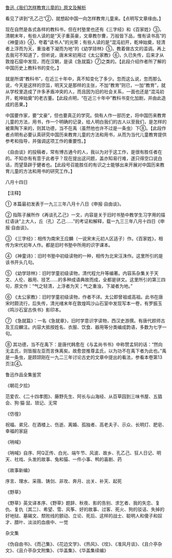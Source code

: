 [鲁迅《我们怎样教育儿童的》原文及解析](https://www.vrrw.net/wx/8168.html)

看见了讲到“孔乙己”②，就想起中国一向怎样教育儿童来。【点明写文章缘由。】

现在自然是各式各样的教科书，但在村塾里也还有《三字经》和《百家姓》③。清朝末年，有些人读的是“天子重英豪，文章教尔曹，万般皆下品，惟有读书高”的《神童诗》④，夸着“读书人”的光荣；有些人读的是“混沌初开，乾坤始奠，轻清者上浮而为天，重浊者下凝而为地”的《幼学琼林》⑤，教着做古文的滥调。再上去我可不知道了，但听说，唐末宋初用过《太公家教》⑥，久已失传，后来才从敦煌石窟中发现，而在汉朝，是读《急就篇》⑦之类的。【此段介绍作者所了解的中国历史上教科书的变化。】



就是所谓“教科书”，在近三十年中，真不知变化了多少。忽而这么说，忽而那么说，今天是这样的宗旨，明天又是那样的主张，不加“教育”则已，一加“教育”，就从学校里造成了许多矛盾冲突的人，而且因为旧的社会关系，一面也还是“混沌初开，乾坤始奠”的老古董。【此段点明，“在近三十年中”教科书变化加剧，并由此造成的恶果。】

中国要作家，要“文豪”，但也要真正的学究。倘有人作一部历史，将中国历来教育儿童的方法，用书，作一个明确的记录，给人明白我们的古人以至我们，是怎样的被熏陶下来的，则其功德，当不在禹（虽然他也许不过是一条虫）下⑧。【此段作者点明有必要认真研究中国历来教育儿童的方法和用书，从而为当代儿童教育提供参考和指导，并强调这项工作的重要性。】

《自由谈》的投稿者，常有博古通今的人，我以为对于这工作，是很有胜任者在的。不知亦有有意于此者乎？现在提出这问题，盖亦知易行难，遂只得空口说白话，而望垦辟于健者也。【此段号召能胜任的有识之士能够出来开展对中国历来教育儿童的方法和用书的研究工作。】

八月十四日





【注释】

① 本篇最初发表于一九三三年八月十八日《申报·自由谈》。

② 指陈子展所作《再谈孔乙己》一文，内容是关于旧时书塾中教学生习字用的描红语诀“上大人，丘（孔）乙己……”的考证和解释，载一九三三年八月十四日《申报·自由谈》。

③ 《三字经》：相传为南宋王应麟（一说宋末元初人区适子）作。《百家姓》，相传为宋代初年人作。都是旧时书塾中所用的识字课本。

④ 《神童诗》：旧时书塾中初级读物的一种，相传为北宋汪洙作。这里所引的是该书开头几句。

⑤ 《幼学琼林》：旧时学童初级读物，清代程允升等编著。内容系杂集关于天文、人伦、器用、技艺……的多种成语典故而成，全都是骈文。这里所引的第三四句，原文作：“气之轻清，上浮者为天；气之重浊，下凝者为地。”

⑥ 《太公家教》：旧时学童初级读物，作者不详。太公即曾祖或高祖。此书在唐宋时颇流行，后失传，清光绪末年在敦煌鸣沙山石室中发现写本一卷，有罗振玉《鸣沙石室古佚书》影印本。

⑦ 《急就篇》：一名《急就章》，旧时学意识字读物，西汉史游撰。有唐代颜师古及王应麟注。内容大抵按姓名、衣服、饮食、器用等分类编成韵语，多数为七字一句。

⑧ 其功德，当不在禹下：是唐代韩愈在《与孟尚书书》中称赞孟轲的话：“然向无孟氏，则皆服左亚而言侏离矣。故愈尝推尊孟氏，以为功不在禹下者为此也。”禹是一条虫，是顾颉刚在一九二三年讨论古史的文章中提出的看法，参看本卷第13页注④。

鲁迅作品全集鉴赏

《朝花夕拾》

范爱农、《二十四孝图》、藤野先生、阿长与山海经、从百草园到三味书屋、五猖会、狗·猫·鼠、琐记、无常

《仿徨》

祝福、弟兄、在酒楼上、伤逝、离婚、孤独者、高老夫子、示众、长明灯、肥皂、幸福的家庭

《呐喊》

《呐喊》自序、阿Q正传、白光、端午节、风波、故乡、孔乙己、狂人日记、明天、社戏、头发的故事、兔和猫、一件小事、鸭的喜剧、药

《故事新编》

序言、理水、采薇、铸剑、非攻、奔月、出关、补天、起死

《野草》

《野草》英文译本序、《野草》题辞、秋夜、影的告别、求乞者、我的失恋、复仇、复仇〔其二〕、希望、雪、风筝、好的故事、过客、死火、狗的驳诘、失掉的好地狱、墓碣文、颓败线的颤动、立论、死后、这样的战士、聪明人和傻子和奴才、腊叶、淡淡的血痕中、一觉

杂文集

《伪自由书》、《而己集》、《花边文学》、《热风》、《坟》、《准风月谈》、《且介亭杂文》、《且介亭杂文附集》、《华盖集》、《华盖集续编》

